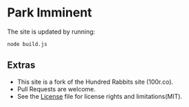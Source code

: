 # Park Imminent

The site is updated by running:

```
node build.js
```

## Extras

- This site is a fork of the Hundred Rabbits site (100r.co).
- Pull Requests are welcome.
- See the [License](LICENSE) file for license rights and limitations(MIT).
